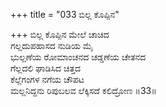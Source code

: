 +++
title = "033 ಬಿಲ್ಲ ಕೊಪ್ಪಿನ"

+++
ಬಿಲ್ಲ ಕೊಪ್ಪಿನ ಮೇಲೆ ಚಾಚಿದ  
ಗಲ್ಲದುಪಹಾಸದ ನುಡಿಯ ಮೈ  
ಭುಲ್ಲಣೆಯ ರೋಮಾಂಚನದ ಚಡ್ಡಣೆಯ ಚೇತನದ  
ಗೆಲ್ಲದಲಿ ಘಾಡಿಸಿದ ಚಿತ್ತದ  
ಕೆಲ್ಲೆಗಂಗಳ ನಗೆಯ ಚೌಪಟ  
ಮಲ್ಲನಿದ್ದನು ರಿಪುಬಲವ ಲೆಕ್ಕಿಸದೆ ಕಲಿದ್ರೋಣ     ॥33॥